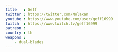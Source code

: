```yaml
---
title   : Geff
twitter : https://twitter.com/Nolaxan
youtube : https://www.youtube.com/user/geff16999
twitch  : https://www.twitch.tv/geff16999
patreon : 
country : th
weapons :
    - dual-blades
---
```


